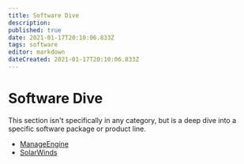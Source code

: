 ```yaml
---
title: Software Dive
description: 
published: true
date: 2021-01-17T20:10:06.833Z
tags: software
editor: markdown
dateCreated: 2021-01-17T20:10:06.833Z
---
```


# Software Dive

This section isn't specifically in any category, but is a deep dive into a specific software package or product line. 

- [ManageEngine](/software/manageengine)
- [SolarWinds](/software/solarwinds)
